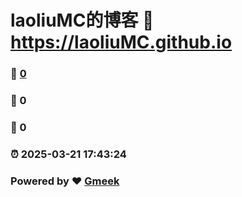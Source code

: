 # laoliuMC的博客 :link: https://laoliuMC.github.io 
### :page_facing_up: [0](https://laoliuMC.github.io/tag.html) 
### :speech_balloon: 0 
### :hibiscus: 0 
### :alarm_clock: 2025-03-21 17:43:24 
### Powered by :heart: [Gmeek](https://github.com/Meekdai/Gmeek)
